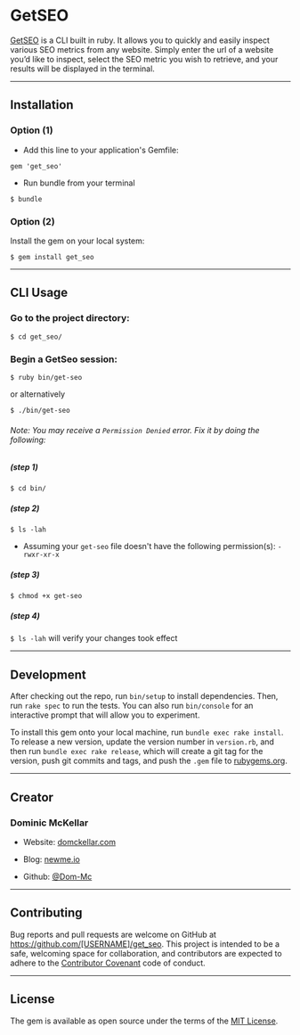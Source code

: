 # GetSEO

[GetSEO](https://rubygems.org/gems/get_seo) is a CLI built in ruby. It allows you to quickly and easily inspect various SEO metrics from any website. Simply enter the url of a website you’d like to inspect, select the SEO metric you wish to retrieve, and your results will be displayed in the terminal.

---

## Installation

### Option (1)

* Add this line to your application's Gemfile:

`gem 'get_seo'`

* Run bundle from your terminal

`$ bundle`

### Option (2)

Install the gem on your local system:

`$ gem install get_seo`

---

## CLI Usage

###  Go to the project directory:

`$ cd get_seo/`

### Begin a GetSeo session:

`$ ruby bin/get-seo`

or alternatively

`$ ./bin/get-seo`

###### Note: You may receive a `Permission Denied` error. Fix it by doing the following:

##### (step 1)
`$ cd bin/`

##### (step 2)
`$ ls -lah`

* Assuming your `get-seo` file doesn't have the following permission(s): `-rwxr-xr-x`

##### (step 3)
`$ chmod +x get-seo`

##### (step 4)
`$ ls -lah` will verify your changes took effect

---

## Development

After checking out the repo, run `bin/setup` to install dependencies. Then, run `rake spec` to run the tests. You can also run `bin/console` for an interactive prompt that will allow you to experiment.

To install this gem onto your local machine, run `bundle exec rake install`. To release a new version, update the version number in `version.rb`, and then run `bundle exec rake release`, which will create a git tag for the version, push git commits and tags, and push the `.gem` file to [rubygems.org](https://rubygems.org).

---

## Creator

### Dominic McKellar

* Website: [domckellar.com](http://domckellar.com/)

* Blog: [newme.io](http://newme.io/)

* Github: [@Dom-Mc](https://github.com/Dom-Mc)

---

## Contributing

Bug reports and pull requests are welcome on GitHub at https://github.com/[USERNAME]/get_seo. This project is intended to be a safe, welcoming space for collaboration, and contributors are expected to adhere to the [Contributor Covenant](http://contributor-covenant.org) code of conduct.

---

## License

The gem is available as open source under the terms of the [MIT License](http://opensource.org/licenses/MIT).
